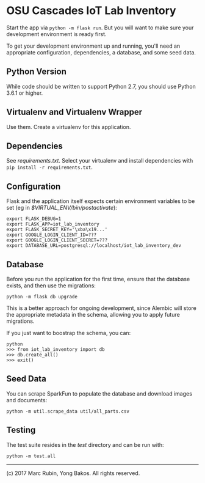 # OSU Cascades IoT Lab Inventory

Start the app via `python -m flask run`. But you will want to make sure your
development environment is ready first.

To get your development environment up and running, you'll need an appropriate
configuration, dependencies, a database, and some seed data.

## Python Version

While code should be written to support Python 2.7, you should use Python 3.6.1
or higher.

## Virtualenv and Virtualenv Wrapper

Use them. Create a virtualenv for this application.

## Dependencies

See _requirements.txt_. Select your virtualenv and install dependencies with
`pip install -r requirements.txt`.

## Configuration

Flask and the application itself expects certain environment variables to be
set (eg in _$VIRTUAL\_ENV/bin/postactivate_):

```
export FLASK_DEBUG=1
export FLASK_APP=iot_lab_inventory
export FLASK_SECRET_KEY='\xba\x19...'
export GOOGLE_LOGIN_CLIENT_ID=???
export GOOGLE_LOGIN_CLIENT_SECRET=???
export DATABASE_URL=postgresql://localhost/iot_lab_inventory_dev
```

## Database

Before you run the application for the first time, ensure that the database
exists, and then use the migrations:

`python -m flask db upgrade`

This is a better approach for ongoing development, since Alembic will store
the appropriate metadata in the schema, allowing you to apply future migrations.

If you just want to boostrap the schema, you can:

```
python
>>> from iot_lab_inventory import db
>>> db.create_all()
>>> exit()
```

## Seed Data

You can scrape SparkFun to populate the database and download images and
documents:

`python -m util.scrape_data util/all_parts.csv`

## Testing

The test suite resides in the _test_ directory and can be run with:

`python -m test.all`

---

(c) 2017 Marc Rubin, Yong Bakos. All rights reserved.
